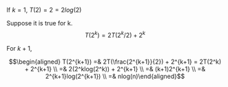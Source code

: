 If $k = 1$, $T(2) = 2 = 2log(2)$

Suppose it is true for k. $$T(2^k) = 2T(2^k / 2) + 2^k$$

For $k + 1$, 

$$\begin{aligned} T(2^{k+1}) =& 2T(\frac{2^{k+1}}{2}) + 2^{k+1} = 2T(2^k) + 2^{k+1} \\ 
=& 2(2^klog(2^k)) + 2^{k+1} \\ 
=& (k+1)2^{k+1} \\ 
=& 2^{k+1}log(2^{k+1}) \\ 
=& nlog(n)\end{aligned}$$

